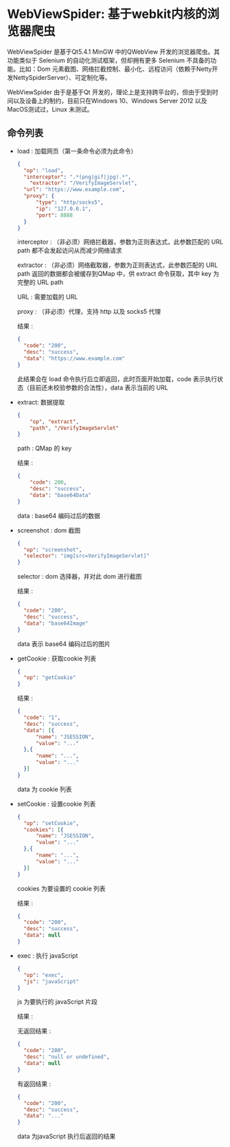 # WebViewSpider: 基于webkit内核的浏览器爬虫

WebViewSpider 是基于Qt5.4.1 MinGW 中的QWebView 开发的浏览器爬虫。其功能类似于 Selenium 的自动化测试框架，但却拥有更多 Selenium 不具备的功能。比如：Dom 元素截图、网络拦截控制、最小化、远程访问（依赖于Netty开发NettySpiderServer）、可定制化等。

WebViewSpider 由于是基于Qt 开发的，理论上是支持跨平台的，但由于受到时间以及设备上的制约，目前只在Windows 10、Windows Server 2012 以及MacOS测试过，Linux 未测试。

## 命令列表

- load : 加载网页（第一条命令必须为此命令）

  ```json
  {
  	"op": "load",
  	"interceptor": ".*(png|gif|jpg).*",
      "extractor": "/VerifyImageServlet",
  	"url": "https://www.example.com",
  	"proxy": {
  		"type": "http/socks5",
  		"ip": "127.0.0.1",
  		"port": 8888
  	}
  }
  ```

  interceptor : （非必须）网络拦截器，参数为正则表达式，此参数匹配的 URL path 都不会发起访问从而减少网络请求

  extractor : （非必须）网络截取器，参数为正则表达式，此参数匹配的 URL path 返回的数据都会被缓存到QMap 中，供 extract 命令获取，其中 key 为完整的 URL path

  URL : 需要加载的 URL

  proxy : （非必须）代理，支持 http 以及 socks5 代理

  结果 : 

  ```json
  {
  	"code": "200",
  	"desc": "success",
  	"data": "https://www.example.com"
  }
  ```

  此结果会在 load 命令执行后立即返回，此时页面开始加载，code 表示执行状态（目前还未校验参数的合法性），data 表示当前的 URL

- extract: 数据提取

  ```json
  {
      "op", "extract",
      "path", "/VerifyImageServlet"
  }
  ```

  path : QMap 的 key

  结果 : 

  ```json
  {
      "code": 200,
      "desc": "success",
      "data": "base64Data"
  }
  
  ```

  data : base64 编码过后的数据

- screenshot : dom 截图

  ```json
  {
  	"op": "screenshot",
  	"selector": "img[src=VerifyImageServlet]"
  }
  ```

  selector : dom 选择器，并对此 dom 进行截图

  结果 : 

  ```json
  {
  	"code": "200",
  	"desc": "success",
  	"data": "base64Image"
  }
  ```

  data 表示 base64 编码过后的图片

- getCookie : 获取cookie 列表

  ```json
  {
  	"op": "getCookie"
  }
  ```

  结果 : 

  ```json
  {
  	"code": "1",
  	"desc": "success",
  	"data": [{
  		"name": "JSESSION",
  		"value": "..."
  	},{
  		"name": "...",
  		"value": "..."
  	}]
  }
  ```

  data 为 cookie 列表

- setCookie : 设置cookie 列表

  ```json
  {
  	"op": "setCookie",
  	"cookies": [{
  		"name": "JSESSION",
  		"value": "..."
  	},{
  		"name": "...",
  		"value": "..."
  	}]
  }
  ```

  cookies 为要设置的 cookie 列表

  结果 : 

  ```json
  {
  	"code": "200",
  	"desc": "success",
  	"data": null
  }
  ```

- exec : 执行 javaScript

  ```json
  {
  	"op": "exec",
  	"js": "javaScript"
  }
  ```

  js 为要执行的 javaScript 片段

  结果 : 

  无返回结果 : 

  ```json
  {
  	"code": "200",
  	"desc": "null or undefined",
  	"data": null
  }
  ```

  有返回结果 : 

  ```json
  {
  	"code": "200",
  	"desc": "success",
  	"data": "..."
  }
  ```

  data 为javaScript 执行后返回的结果